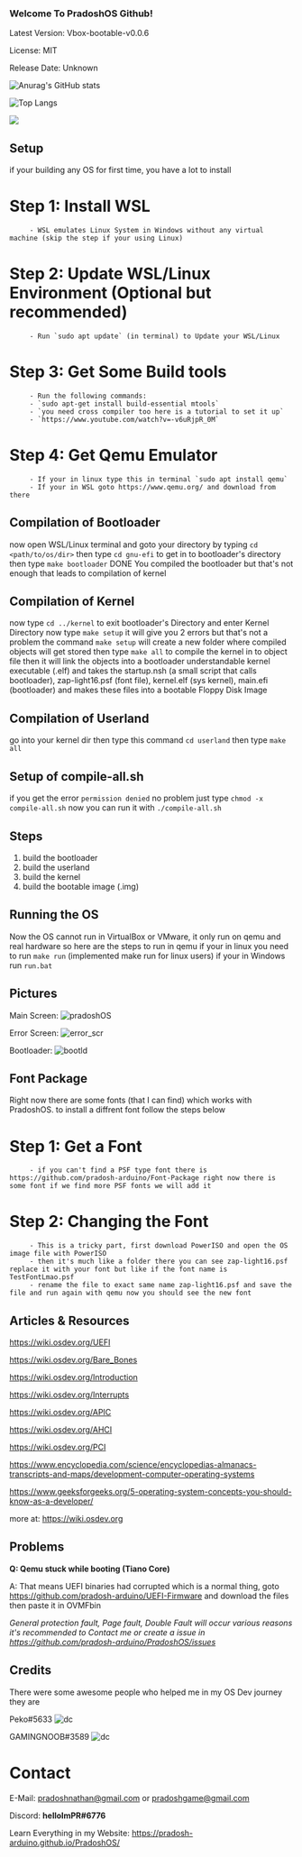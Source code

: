 ### Welcome To PradoshOS Github!

Latest Version: Vbox-bootable-v0.0.6

License: MIT

Release Date: Unknown


![Anurag's GitHub stats](https://github-readme-stats.vercel.app/api?username=pradosh-arduino&show_icons=true)

![Top Langs](https://github-readme-stats.vercel.app/api/top-langs/?username=pradosh-arduino&layout=compact&langs_count=10)

<a href="https://www.buymeacoffee.com/pradoshArduino"><img src="https://img.buymeacoffee.com/button-api/?text=Buy me a coffee&emoji=&slug=pradoshArduino&button_colour=FFDD00&font_colour=000000&font_family=Comic&outline_colour=000000&coffee_colour=ffffff"></a>

## Setup

 if your building any OS for first time, you have a lot to install
 
 # Step 1: Install WSL
 
         - WSL emulates Linux System in Windows without any virtual machine (skip the step if your using Linux)
 
 # Step 2: Update WSL/Linux Environment (Optional but recommended)
 
         - Run `sudo apt update` (in terminal) to Update your WSL/Linux

 # Step 3: Get Some Build tools
 
         - Run the following commands:
         - `sudo apt-get install build-essential mtools`
         - `you need cross compiler too here is a tutorial to set it up`
         - `https://www.youtube.com/watch?v=-v6uRjpR_0M`

 # Step 4: Get Qemu Emulator
 
         - If your in linux type this in terminal `sudo apt install qemu`
         - If your in WSL goto https://www.qemu.org/ and download from there
         
## Compilation of Bootloader

 now open WSL/Linux terminal and goto your directory by typing `cd <path/to/os/dir>`
 then type `cd gnu-efi` to get in to bootloader's directory
 then type `make bootloader`
 DONE You compiled the bootloader but that's not enough that leads to compilation of kernel
 
## Compilation of Kernel

 now type `cd ../kernel` to exit bootloader's Directory and enter Kernel Directory
 now type `make setup` it will give you 2 errors but that's not a problem the command
 `make setup` will create a new folder where compiled objects will get stored
 then type `make all` to compile the kernel in to object file then it will link the objects into a bootloader
 understandable kernel executable (.elf) and takes the startup.nsh (a small script that calls bootloader), zap-light16.psf (font file), kernel.elf (sys kernel), main.efi 
 (bootloader) and makes these files into a bootable Floppy Disk Image
 
## Compilation of Userland
 go into your kernel dir then type this command `cd userland` then type `make all`
 
## Setup of compile-all.sh
 if you get the error `permission denied` no problem just type `chmod -x compile-all.sh` now you can run it with `./compile-all.sh`
 
## Steps
 1. build the bootloader
 2. build the userland
 3. build the kernel
 4. build the bootable image (.img)
 
## Running the OS

 Now the OS cannot run in VirtualBox or VMware, it only run on qemu and real hardware
 so here are the steps to run in qemu
 if your in linux you need to run `make run` (implemented make run for linux users)
 if your in Windows run `run.bat`
 
## Pictures
 Main Screen:
 ![pradoshOS](https://user-images.githubusercontent.com/69463173/144696388-b1ebb234-a0f6-4328-a73a-7adecfb30a6d.PNG) 
 
 Error Screen:
 ![error_scr](https://user-images.githubusercontent.com/69463173/142187283-0f9dbdd4-7bd0-4471-880c-0242dca4db6c.PNG)
 
 Bootloader:
 ![bootld](https://user-images.githubusercontent.com/69463173/144696398-f3120243-5879-47fc-b79f-46b46bf5608c.png)
 
## Font Package
 Right now there are some fonts (that I can find) which works with PradoshOS. to install a diffrent font follow the steps below
 
 # Step 1: Get a Font
 
         - if you can't find a PSF type font there is https://github.com/pradosh-arduino/Font-Package right now there is some font if we find more PSF fonts we will add it
         
 # Step 2: Changing the Font
 
         - This is a tricky part, first download PowerISO and open the OS image file with PowerISO
         - then it's much like a folder there you can see zap-light16.psf replace it with your font but like if the font name is TestFontLmao.psf
         - rename the file to exact same name zap-light16.psf and save the file and run again with qemu now you should see the new font
         
## Articles & Resources
   https://wiki.osdev.org/UEFI
   
   https://wiki.osdev.org/Bare_Bones
   
   https://wiki.osdev.org/Introduction
   
   https://wiki.osdev.org/Interrupts
   
   https://wiki.osdev.org/APIC
   
   https://wiki.osdev.org/AHCI
   
   https://wiki.osdev.org/PCI
   
   https://www.encyclopedia.com/science/encyclopedias-almanacs-transcripts-and-maps/development-computer-operating-systems
   
   https://www.geeksforgeeks.org/5-operating-system-concepts-you-should-know-as-a-developer/
   
   more at: https://wiki.osdev.org
      
## Problems
 **Q: Qemu stuck while booting (Tiano Core)**
 
 A: That means UEFI binaries had corrupted which is a normal thing, goto
    https://github.com/pradosh-arduino/UEFI-Firmware and download the files
    then paste it in OVMFbin

 *General protection fault, Page fault, Double Fault will occur various reasons it's recommended to Contact me or create a issue in https://github.com/pradosh-arduino/PradoshOS/issues*
 
## Credits
 There were some awesome people who helped me in my OS Dev journey they are
 
 Peko#5633       ![dc](https://img.shields.io/static/v1?label=&message=Discord&color=white&logo=Discord)
 
 GAMINGNOOB#3589 ![dc](https://img.shields.io/static/v1?label=&message=Discord&color=white&logo=Discord)

# Contact
 E-Mail: pradoshnathan@gmail.com or pradoshgame@gmail.com
 
 Discord: **helloImPR#6776**

Learn Everything in my Website: https://pradosh-arduino.github.io/PradoshOS/
